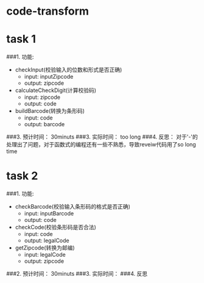 # code-transform

# task 1
###1. 功能:
+ checkInput(校验输入的位数和形式是否正确)
    - input: inputZipcode
    - output: zipcode
+ calculateCheckDigit(计算校验码)
    - input: zipcode
    - output: code
+ buildBarcode(转换为条形码)
    - input: code
    - output: barcode
    
###3. 预计时间： 30minuts
###3. 实际时间： too long
###4. 反思： 对于'-'的处理出了问题，对于函数式的编程还有一些不熟悉，导致reveiw代码用了so long time
    
# task 2
###1. 功能:
+ checkBarcode(校验输入条形码的格式是否正确)
    - input: inputBarcode
    - output: code
+ checkCode(校验条形码是否合法)
    - input: code
    - output: legalCode
+ getZipcode(转换为邮编)
    - input: legalCode
    - output: zipcode
    
###2. 预计时间： 30minuts
###3. 实际时间：
###4. 反思
